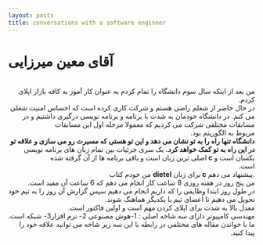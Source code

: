 ```yaml
---
layout: posts
title: conversations with a software engineer
---
```


# آقای معین میرزایی

<div dir="rtl">
    <br>من بعد از اینکه سال سوم دانشگاه را تمام کردم به عنوان کار آموز به کافه بازار اپلای کردم.
    <br>در حال حاضر از شغلم راضی هستم و شرکت کاری کرده است که احساس امنیت شغلی می کنم.
    در دانشگاه خودمان به شدت با برنامه و برنامه نویسی درگیری داشتیم و در مسابقات مختلفی شرکت می کردیم که معمولا مرحله اول این مسابقات <br>مربوط به الگوریتم بود.
    <br><strong>دانشگاه تنها راه را به تو نشان می دهد و این تو هستی که مسیرت رو می سازی و علاقه تو در این راه به تو کمک خواهد کرد.</strong>
    یک سری جزئیات بین تمام زبان های برنامه نویسی یکسان است و <strong> c </strong> اصلی ترین زبان است و باقی برنامه ها از آن گرفته شده <br>است.
    <br> .پیشنهاد می دهم<strong> c </strong> برای زبان <strong> dietel</strong> من خودم کتاب 
    <br>من پنج روز در هفته روزی 8 ساعت کار انجام می دهم که 6 ساعت آن مفید است.
    <br>در طول روز ابتدا وظایفی را که داریم انجام می دهیم سپس گزارش آن روز را به تیم خود تحویل می دهیم تا اعضای تیم با یکدیگر هماهنگ شوند.
    <br>معدل بالا به شدت برای اپلای کردن مهم است و اولین فاکتور است.
    <br>مهندسی کامپیوتر دارای سه شاخه اصلی : 1-هوش مصنوعی 2- نرم افزار3- شبکه است.
    <br>ما با خواندن مقاله های مختلفی در رابطه با این سه زیر شاخه می توانید علاقه خود را پیدا کنید.
</div>